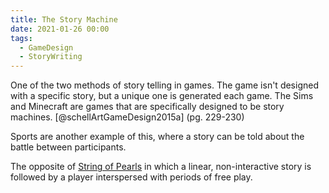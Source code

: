 ```yaml
---
title: The Story Machine
date: 2021-01-26 00:00
tags:
  - GameDesign
  - StoryWriting
---
```


One of the two methods of story telling in games. The game isn't designed with a specific story, but a unique one is generated each game. The Sims and Minecraft are games that are specifically designed to be story machines. [@schellArtGameDesign2015a] (pg. 229-230)

Sports are another example of this, where a story can be told about the battle between participants. 

The opposite of [String of Pearls](string-of-pearls.md) in which a linear, non-interactive story is followed by a player interspersed with periods of free play.
